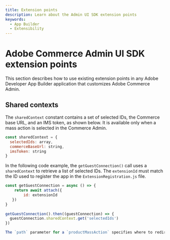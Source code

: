 ```yaml
---
title: Extension points
description: Learn about the Admin UI SDK extension points
keywords:
  - App Builder
  - Extensibility
---
```


# Adobe Commerce Admin UI SDK extension points

This section describes how to use existing extension points in any Adobe Developer App Builder application that customizes Adobe Commerce Admin.

## Shared contexts

The `sharedContext` constant contains a set of selected IDs, the Commerce base URL, and an IMS token, as shown below. It is available only when a mass action is selected in the Commerce Admin.

```js
const sharedContext = {
  selectedIds: array,
  commerceBaseUrl: string,
  imsToken: string
}
```

In the following code example, the `getGuestConnection()` call uses a `sharedContext` to retrieve a list of selected IDs. The `extensionId` must match the ID used to register the app in the `ExtensionRegistration.js` file.

```js
const getGuestConnection = async () => {
    return await attach({
        id: extensionId
   })
}
    
getGuestConnection().then((guestConnection) => {
  guestConnection.sharedContext.get('selectedIds')
})

The `path` parameter for a `productMassAction` specifies where to redirect the mass action UI.
